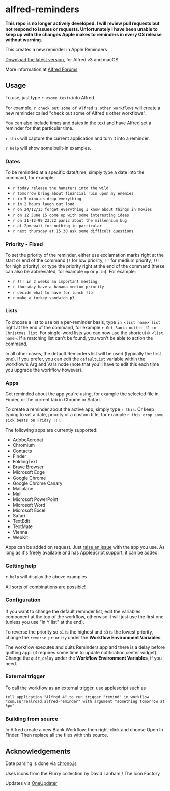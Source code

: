 alfred-reminders
================

**This repo is no longer actively developed. I will review pull requests but not respond to issues or requests. Unfortunately I have been unable to keep up with the changes Apple makes to reminders in every OS release without warning.**

This creates a new reminder in Apple Reminders

[Download the latest version](https://github.com/surrealroad/alfred-reminders/releases/latest), for Alfred v3 and macOS

More information at [Alfred Forums](http://www.alfredforum.com/topic/917-reminders/)

## Usage
To use, just type `r <some text>` into Alfred.

For example, `r check out some of Alfred's other workflows` will create a new reminder called "check out some of Alfred's other workflows". 

You can also include times and dates in the text and have Alfred set a reminder for that particular time.

`r this` will capture the current application and turn it into a reminder.

`r help` will show some built-in examples.

### Dates
To be reminded at a specific date/time, simply type a date into the command, for example:

- `r today release the hamsters into the wild`
- `r tomorrow bring about financial ruin upon my enemies`
- `r in 5 minutes drop everything`
- `r in 2 hours laugh out loud`
- `r on 24/12/13 forget everything I know about things in movies`
- `r on 12 June 15 come up with some interesting ideas`
- `r on 31-12-99 23:22 panic about the millennium bug`
- `r at 2pm wait for nothing in particular`
- `r next thursday at 15.30 ask some difficult questions`

### Priority - Fixed

To set the priority of the reminder, either use exclamation marks right at the start or end of the command (`!` for low priority, `!!` for medium priority, `!!!` for high priority), or type the priority right at the end of the command (these can also be abbreviated, for example `mp` or `p lo`). For example:

- `r !!! in 2 weeks an important meeting`
- `r thursday have a banana medium priority`
- `r decide what to have for lunch !lo`
- `r make a turkey sandwich p3`

### Lists

To choose a list to use on a per-reminder basis, type `in <list name> list` right at the end of the command, for example `r Get Santa outfit !2 in Christmas list`. For single-word lists you can now use the shortcut `@ <list name>`. If a matching list can't be found, you won't be able to action the command.

In all other cases, the default Reminders list will be used (typically the first one). If you prefer, you can edit the `defaultList` variable within the workflow's Arg and Vars node (note that you'll have to edit this each time you upgrade the workflow however).

### Apps
Get reminded about the app you're using, for example the selected file in Finder, or the current tab in Chrome or Safari.

To create a reminder about the active app, simply type `r this`. Or keep typing to set a date, priority or a custom title, for example `r this drop some sick beats on Friday !!!`.

The following apps are currently supported:

- AdobeAcrobat
- Chromium
- Contacts
- Finder
- FoldingText
- Brave Browser
- Microsoft Edge
- Google Chrome
- Google Chrome Canary
- Mailplane
- Mail
- Microsoft PowerPoint
- Microsoft Word
- Microsoft Excel
- Safari
- TextEdit
- TextMate
- Vienna
- WebKit

Apps can be added on request. Just [raise an issue](https://github.com/surrealroad/alfred-reminders/issues/new) with the app you use. As long as it's freely available and has AppleScript support, it can be added.

### Getting help

`r help` will display the above examples

All sorts of combinations are possible!

### Configuration
If you want to change the default reminder list, edit the variables component at the top of the workflow, otherwise it will just use the first one (unless you use "in Y list" at the end).

To reverse the priority so `p1` is the highest and `p3` is the lowest priority, change the `reverse_priority` under the **Workflow Environment Variables**.

The workflow executes and quits Reminders.app and there is a delay before quitting app. (it requires some time to update notification center widget) Change the `quit_delay` under the **Workflow Environment Variables**, if you need.

### External trigger
To call the workflow as an external trigger, use applescript such as
```
tell application "Alfred 4" to run trigger "remind" in workflow "com.surrealroad.alfred-reminder" with argument "something tomorrow at 5pm"
```

### Building from source
In Alfred create a new Blank Workflow, then right-click and choose Open In Finder. Then replace all the files with this source.

## Acknowledgements
Date parsing is done via [chrono.js](https://github.com/wanasit/chrono)

Uses icons from the Flurry collection by David Lanham / The Icon Factory

Updates via [OneUpdater](https://github.com/vitorgalvao/alfred-workflows/tree/master/OneUpdater)

